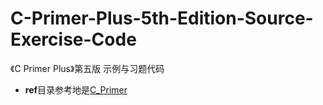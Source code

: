 # C-Primer-Plus-5th-Edition-Source-Exercise-Code

《C Primer Plus》第五版 示例与习题代码 

+ **ref**目录参考地是[C_Primer](https://github.com/henrypoter/C_Primer)
